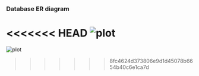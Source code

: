 ### Database ER diagram
<<<<<<< HEAD
![plot](https://live.staticflickr.com/65535/52011432302_afb23b6ae3_b.jpg)
=======
![plot](https://live.staticflickr.com/65535/52015154080_edf45b4094_b.jpg)
>>>>>>> 8fc4624d373806e9d1d45078b6654b40c6e1ca7d
